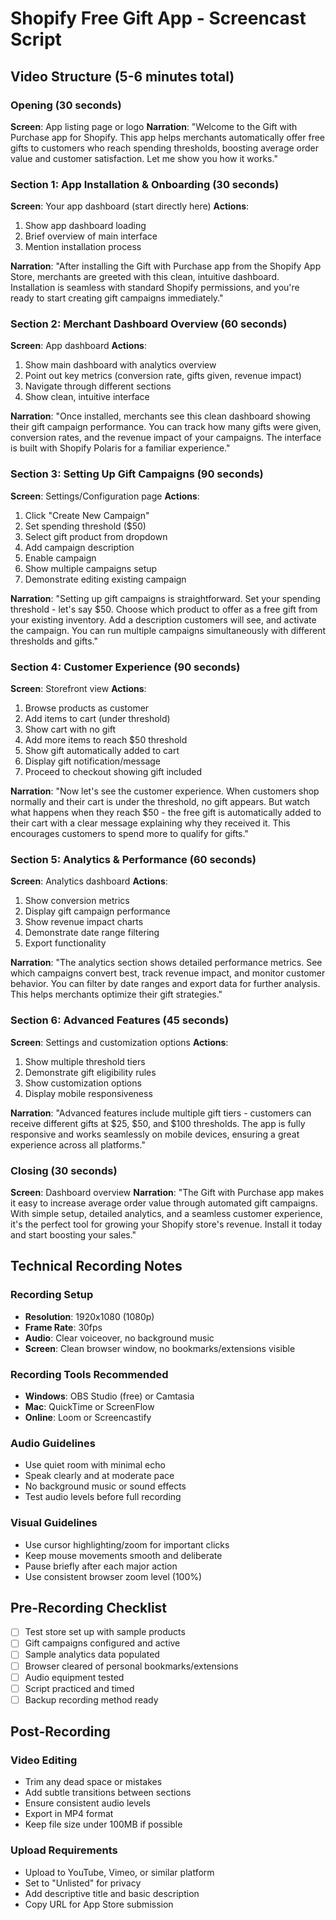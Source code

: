 # Shopify Free Gift App - Screencast Script

## Video Structure (5-6 minutes total)

### Opening (30 seconds)
**Screen**: App listing page or logo
**Narration**: 
"Welcome to the Gift with Purchase app for Shopify. This app helps merchants automatically offer free gifts to customers who reach spending thresholds, boosting average order value and customer satisfaction. Let me show you how it works."

### Section 1: App Installation & Onboarding (30 seconds)
**Screen**: Your app dashboard (start directly here)
**Actions**:
1. Show app dashboard loading
2. Brief overview of main interface
3. Mention installation process

**Narration**:
"After installing the Gift with Purchase app from the Shopify App Store, merchants are greeted with this clean, intuitive dashboard. Installation is seamless with standard Shopify permissions, and you're ready to start creating gift campaigns immediately."

### Section 2: Merchant Dashboard Overview (60 seconds)
**Screen**: App dashboard
**Actions**:
1. Show main dashboard with analytics overview
2. Point out key metrics (conversion rate, gifts given, revenue impact)
3. Navigate through different sections
4. Show clean, intuitive interface

**Narration**:
"Once installed, merchants see this clean dashboard showing their gift campaign performance. You can track how many gifts were given, conversion rates, and the revenue impact of your campaigns. The interface is built with Shopify Polaris for a familiar experience."

### Section 3: Setting Up Gift Campaigns (90 seconds)
**Screen**: Settings/Configuration page
**Actions**:
1. Click "Create New Campaign"
2. Set spending threshold ($50)
3. Select gift product from dropdown
4. Add campaign description
5. Enable campaign
6. Show multiple campaigns setup
7. Demonstrate editing existing campaign

**Narration**:
"Setting up gift campaigns is straightforward. Set your spending threshold - let's say $50. Choose which product to offer as a free gift from your existing inventory. Add a description customers will see, and activate the campaign. You can run multiple campaigns simultaneously with different thresholds and gifts."

### Section 4: Customer Experience (90 seconds)
**Screen**: Storefront view
**Actions**:
1. Browse products as customer
2. Add items to cart (under threshold)
3. Show cart with no gift
4. Add more items to reach $50 threshold
5. Show gift automatically added to cart
6. Display gift notification/message
7. Proceed to checkout showing gift included

**Narration**:
"Now let's see the customer experience. When customers shop normally and their cart is under the threshold, no gift appears. But watch what happens when they reach $50 - the free gift is automatically added to their cart with a clear message explaining why they received it. This encourages customers to spend more to qualify for gifts."

### Section 5: Analytics & Performance (60 seconds)
**Screen**: Analytics dashboard
**Actions**:
1. Show conversion metrics
2. Display gift campaign performance
3. Show revenue impact charts
4. Demonstrate date range filtering
5. Export functionality

**Narration**:
"The analytics section shows detailed performance metrics. See which campaigns convert best, track revenue impact, and monitor customer behavior. You can filter by date ranges and export data for further analysis. This helps merchants optimize their gift strategies."

### Section 6: Advanced Features (45 seconds)
**Screen**: Settings and customization options
**Actions**:
1. Show multiple threshold tiers
2. Demonstrate gift eligibility rules
3. Show customization options
4. Display mobile responsiveness

**Narration**:
"Advanced features include multiple gift tiers - customers can receive different gifts at $25, $50, and $100 thresholds. The app is fully responsive and works seamlessly on mobile devices, ensuring a great experience across all platforms."

### Closing (30 seconds)
**Screen**: Dashboard overview
**Narration**:
"The Gift with Purchase app makes it easy to increase average order value through automated gift campaigns. With simple setup, detailed analytics, and a seamless customer experience, it's the perfect tool for growing your Shopify store's revenue. Install it today and start boosting your sales."

## Technical Recording Notes

### Recording Setup
- **Resolution**: 1920x1080 (1080p)
- **Frame Rate**: 30fps
- **Audio**: Clear voiceover, no background music
- **Screen**: Clean browser window, no bookmarks/extensions visible

### Recording Tools Recommended
- **Windows**: OBS Studio (free) or Camtasia
- **Mac**: QuickTime or ScreenFlow
- **Online**: Loom or Screencastify

### Audio Guidelines
- Use quiet room with minimal echo
- Speak clearly and at moderate pace
- No background music or sound effects
- Test audio levels before full recording

### Visual Guidelines
- Use cursor highlighting/zoom for important clicks
- Keep mouse movements smooth and deliberate
- Pause briefly after each major action
- Use consistent browser zoom level (100%)

## Pre-Recording Checklist

- [ ] Test store set up with sample products
- [ ] Gift campaigns configured and active
- [ ] Sample analytics data populated
- [ ] Browser cleared of personal bookmarks/extensions
- [ ] Audio equipment tested
- [ ] Script practiced and timed
- [ ] Backup recording method ready

## Post-Recording

### Video Editing
- Trim any dead space or mistakes
- Add subtle transitions between sections
- Ensure consistent audio levels
- Export in MP4 format
- Keep file size under 100MB if possible

### Upload Requirements
- Upload to YouTube, Vimeo, or similar platform
- Set to "Unlisted" for privacy
- Add descriptive title and basic description
- Copy URL for App Store submission
